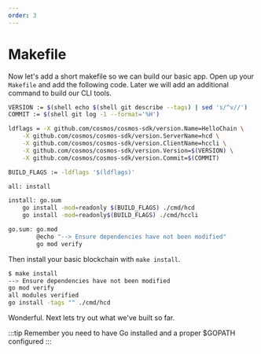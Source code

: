 ```yaml
---
order: 3
---
```


# Makefile

Now let's add a short makefile so we can build our basic app. Open up your
`Makefile` and add the following code. Later we will add an additional command
to build our CLI tools.

```bash
VERSION := $(shell echo $(shell git describe --tags) | sed 's/^v//')
COMMIT := $(shell git log -1 --format='%H')

ldflags = -X github.com/cosmos/cosmos-sdk/version.Name=HelloChain \
	-X github.com/cosmos/cosmos-sdk/version.ServerName=hcd \
	-X github.com/cosmos/cosmos-sdk/version.ClientName=hccli \
	-X github.com/cosmos/cosmos-sdk/version.Version=$(VERSION) \
	-X github.com/cosmos/cosmos-sdk/version.Commit=$(COMMIT)

BUILD_FLAGS := -ldflags '$(ldflags)'

all: install

install: go.sum
	go install -mod=readonly $(BUILD_FLAGS) ./cmd/hcd
	go install -mod=readonly$(BUILD_FLAGS) ./cmd/hccli

go.sum: go.mod
		@echo "--> Ensure dependencies have not been modified"
		go mod verify

```

Then install your basic blockchain with `make install`.

```bash
$ make install
--> Ensure dependencies have not been modified
go mod verify
all modules verified
go install -tags "" ./cmd/hcd
```

Wonderful. Next lets try out what we've built so far.

:::tip
Remember you need to have Go installed and a proper \$GOPATH configured
:::
